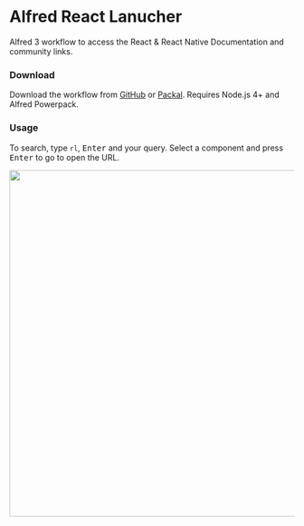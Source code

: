 # Alfred React Lanucher

Alfred 3 workflow to access the React & React Native Documentation and community links.

### Download

Download the workflow from [GitHub](https://github.com/winkerVSbecks/alfred-react-launcher/releases/download/v1.0.0/react-launcher.alfredworkflow) or [Packal]().
Requires Node.js 4+ and Alfred Powerpack.

### Usage

To search, type `rl`, <kbd>Enter</kbd> and your query. Select a component and press <kbd>Enter</kbd> to go to open the URL.

<img src="screenshot.png" width="611" />
